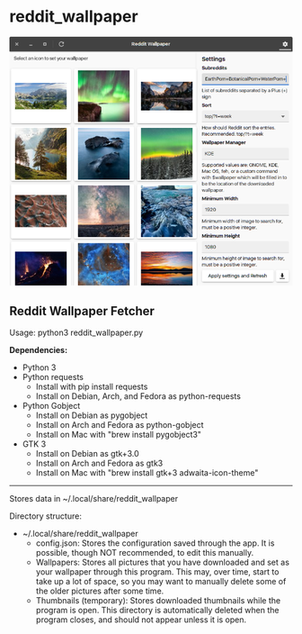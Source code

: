 # reddit_wallpaper

![Preview.png](https://raw.githubusercontent.com/jclarsson/reddit_wallpaper/master/Preview.png)

## Reddit Wallpaper Fetcher
Usage: python3 reddit_wallpaper.py

**Dependencies:**
* Python 3
* Python requests
   * Install with pip install requests
   * Install on Debian, Arch, and Fedora as python-requests
* Python Gobject
   * Install on Debian as pygobject
   * Install on Arch and Fedora as python-gobject
   * Install on Mac with "brew install pygobject3"
* GTK 3
   * Install on Debian as gtk+3.0
   * Install on Arch and Fedora as gtk3
   * Install on Mac with "brew install gtk+3 adwaita-icon-theme"
   
***

Stores data in ~/.local/share/reddit_wallpaper

Directory structure:
* ~/.local/share/reddit_wallpaper
   * config.json: Stores the configuration saved through the app. It is possible, though NOT recommended, to edit this manually.
   * Wallpapers: Stores all pictures that you have downloaded and set as your wallpaper through this program. This may, over time, start to take up a lot of space, so you may want to manually delete some of the older pictures after some time.
   * Thumbnails (temporary): Stores downloaded thumbnails while the program is open. This directory is automatically deleted when the program closes, and should not appear unless it is open.

